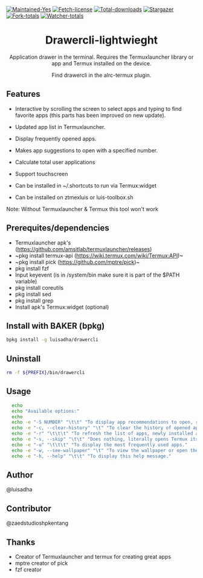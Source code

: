 <!-- [![Please don't upload to GitHub](https://nogithub.codeberg.page/badge.svg)](https://nogithub.codeberg.page)
[![Made with Bash](https://img.shields.io/badge/Made%20with-Bash-1f425f.svg)](https://img.shields.io/badge/Made%20with-Bash-1f425f.svg) -->

[![Maintained-Yes](https://img.shields.io/badge/Maintained%3F-yes-green.svg)](https://img.shields.io/badge/Maintained%3F-yes-green.svg) 
[![Fetch-license](https://img.shields.io/github/license/luisadha/drawercli.svg)](https://img.shields.io/github/license/luisadha/drawercli.svg)
[![Total-downloads](https://img.shields.io/github/downloads/luisadha/drawercli/total.svg)](https://img.shields.io/github/downloads/luisadha/drawercli/total.svg)
[![Stargazer](https://img.shields.io/github/stars/luisadha/drawercli.svg)](https://img.shields.io/github/stars/luisadha/drawercli.svg)
[![Fork-totals](https://img.shields.io/github/forks/luisadha/drawercli.svg)](https://img.shields.io/github/forks/luisadha/drawercli.svg)
[![Watcher-totals](https://img.shields.io/github/watchers/luisadha/drawercli.svg)](https://img.shields.io/github/watchers/luisadha/drawercli.svg)



<h1 align="center">Drawercli-lightwieght</h1>

<p align="center">Application drawer in the terminal. Requires the Termuxlauncher library or app and Termux installed on the device.</p>


<p align="center">Find drawercli in the alrc-termux plugin.</p>


## Features

- Interactive by scrolling the screen to select apps and typing to find favorite apps (this parts has been improved on new update).

- Updated app list in Termuxlauncher.

- Display frequently opened apps.

- Makes app suggestions to open with a specified number.

- Calculate total user applications

- Support touchscreen

- Can be installed in ~/.shortcuts to run via Termux:widget

- Can be installed on ztmexluis or luis-toolbox.sh

Note: Without Termuxlauncher & Termux this tool won't work

## Prerequites/dependencies

* Termuxlauncher apk's (https://github.com/amsitlab/termuxlauncher/releases)
* ~pkg install termux-api (https://wiki.termux.com/wiki/Termux:API)~
* ~pkg install pick (https://github.com/mptre/pick)~
* pkg install fzf
* Input keyevent (is in /system/bin make sure it is part of the $PATH variable)
* pkg install coreutils
* pkg install sed
* pkg install grep
* Install apk's Termux:widget (optional)



## Install with BAKER (bpkg) 

```sh
bpkg install -g luisadha/drawercli
```

<!-- ```sh
curl -fSsl "https://github.com/luisadha/drawercli/blob/v1.2.1-lightwieght/drawercli-lightweight.sh" -o ~/.local/bin/drawercli && chmod +x ~/.local/bin/drawercli
``` -->

## Uninstall

```sh
rm -f ${PREFIX}/bin/drawercli
```

## Usage

```sh
  echo
  echo "Available options:"
  echo
  echo -e "-S NUMBER" "\t\t" "To display app recommendations to open, recommendations will be displayed according to the given number."
  echo -e "-c, --clear-history" "\t" "To clear the history of opened app activities."
  echo -e "-r" "\t\t\t" "To refresh the list of apps, newly installed apps will be displayed after the refresh."
  echo -e "-s, --skip" "\t\t" "Does nothing, literally opens Termux itself."
  echo -e "-u" "\t\t\t" "To display the most frequently used apps."
  echo -e "-w, --see-wallpaper" "\t" "To view the wallpaper or open the current-wallpaper app."
  echo -e "-h, --help" "\t\t" "To display this help message."
```


## Author

@luisadha 

## Contributor

@zaedstudioshpkentang

## Thanks

- Creator of Termuxlauncher and termux for creating great apps
- mptre creator of pick
- fzf creator
